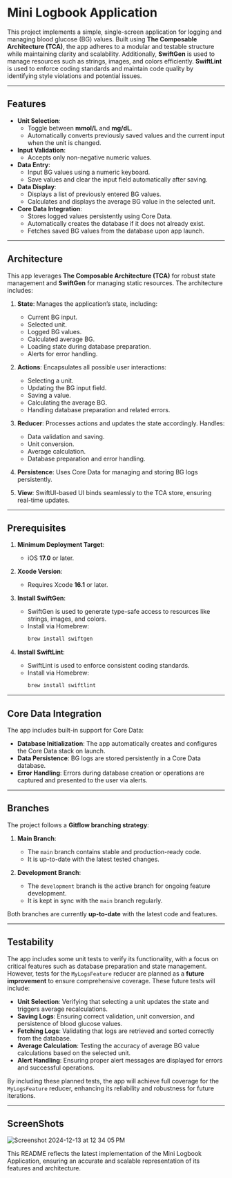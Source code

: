 # Mini Logbook Application

This project implements a simple, single-screen application for logging and managing blood glucose (BG) values. Built using **The Composable Architecture (TCA)**, the app adheres to a modular and testable structure while maintaining clarity and scalability. Additionally, **SwiftGen** is used to manage resources such as strings, images, and colors efficiently. **SwiftLint** is used to enforce coding standards and maintain code quality by identifying style violations and potential issues.

---

## Features

- **Unit Selection**: 
  - Toggle between **mmol/L** and **mg/dL**.
  - Automatically converts previously saved values and the current input when the unit is changed.
- **Input Validation**: 
  - Accepts only non-negative numeric values.
- **Data Entry**: 
  - Input BG values using a numeric keyboard.
  - Save values and clear the input field automatically after saving.
- **Data Display**: 
  - Displays a list of previously entered BG values.
  - Calculates and displays the average BG value in the selected unit.
- **Core Data Integration**:
  - Stores logged values persistently using Core Data.
  - Automatically creates the database if it does not already exist.
  - Fetches saved BG values from the database upon app launch.

---

## Architecture

This app leverages **The Composable Architecture (TCA)** for robust state management and **SwiftGen** for managing static resources. The architecture includes:

1. **State**: Manages the application’s state, including:
   - Current BG input.
   - Selected unit.
   - Logged BG values.
   - Calculated average BG.
   - Loading state during database preparation.
   - Alerts for error handling.

2. **Actions**: Encapsulates all possible user interactions:
   - Selecting a unit.
   - Updating the BG input field.
   - Saving a value.
   - Calculating the average BG.
   - Handling database preparation and related errors.

3. **Reducer**: Processes actions and updates the state accordingly. Handles:
   - Data validation and saving.
   - Unit conversion.
   - Average calculation.
   - Database preparation and error handling.

4. **Persistence**: Uses Core Data for managing and storing BG logs persistently.

5. **View**: SwiftUI-based UI binds seamlessly to the TCA store, ensuring real-time updates.

---

## Prerequisites

1. **Minimum Deployment Target**:
   - iOS **17.0** or later.

2. **Xcode Version**:
   - Requires Xcode **16.1** or later.

3. **Install SwiftGen**:
   - SwiftGen is used to generate type-safe access to resources like strings, images, and colors.
   - Install via Homebrew:
     ```bash
     brew install swiftgen
     ```

4. **Install SwiftLint**:
   - SwiftLint is used to enforce consistent coding standards.
   - Install via Homebrew:
     ```bash
     brew install swiftlint
     ```

---

## Core Data Integration

The app includes built-in support for Core Data:

- **Database Initialization**: The app automatically creates and configures the Core Data stack on launch.
- **Data Persistence**: BG logs are stored persistently in a Core Data database.
- **Error Handling**: Errors during database creation or operations are captured and presented to the user via alerts.

---

## Branches

The project follows a **Gitflow branching strategy**:

1. **Main Branch**:
   - The `main` branch contains stable and production-ready code.
   - It is up-to-date with the latest tested changes.

2. **Development Branch**:
   - The `development` branch is the active branch for ongoing feature development.
   - It is kept in sync with the `main` branch regularly.

Both branches are currently **up-to-date** with the latest code and features.

---

## Testability

The app includes some unit tests to verify its functionality, with a focus on critical features such as database preparation and state management. However, tests for the `MyLogsFeature` reducer are planned as a **future improvement** to ensure comprehensive coverage. These future tests will include:

- **Unit Selection**: Verifying that selecting a unit updates the state and triggers average recalculations.
- **Saving Logs**: Ensuring correct validation, unit conversion, and persistence of blood glucose values.
- **Fetching Logs**: Validating that logs are retrieved and sorted correctly from the database.
- **Average Calculation**: Testing the accuracy of average BG value calculations based on the selected unit.
- **Alert Handling**: Ensuring proper alert messages are displayed for errors and successful operations.

By including these planned tests, the app will achieve full coverage for the `MyLogsFeature` reducer, enhancing its reliability and robustness for future iterations.

---

## ScreenShots 
![Screenshot 2024-12-13 at 12 34 05 PM](https://github.com/user-attachments/assets/b83f657a-5ceb-41f8-8595-66e747fca8ad)


This README reflects the latest implementation of the Mini Logbook Application, ensuring an accurate and scalable representation of its features and architecture.
